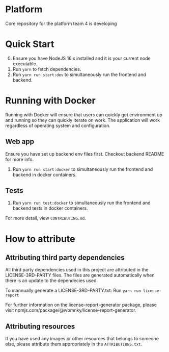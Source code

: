 # Platform

Core repository for the platform team 4 is developing

# Quick Start

0. Ensure you have NodeJS 16.x installed and it is your current node executable.
1. Run `yarn` to fetch dependencies.
2. Run `yarn run start:dev` to simultaneously run the frontend and backend.

# Running with Docker

Running with Docker will ensure that users can quickly get environment up and running so they can quickly iterate on work. The application will work regardless of operating system and configuration.

## Web app

Ensure you have set up backend env files first. Checkout backend README for more info.

1. Run `yarn run start:docker` to simultaneously run the frontend and backend in docker containers.

## Tests

1. Run `yarn run test:docker` to simultaneously run the frontend and backend tests in docker containers.

For more detail, view `CONTRIBUTING.md`.

# How to attribute

## Attributing third party dependencies

All third party dependencies used in this project are attributed in the LICENSE-3RD-PARTY files. The files are generated automatically when there is an update to the dependecies used.

To mannually generate a LICENSE-3RD-PARTY.txt:
Run `yarn run license-report`

For further information on the license-report-generator package, please visit npmjs.com/package/@wbmnky/license-report-generator.

## Attributing resources

If you have used any images or other resources that belongs to someone else, please attribute them appropriately in the `ATTRIBUTIONS.txt`.
